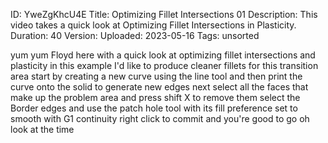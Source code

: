 ID: YweZgKhcU4E
Title: Optimizing Fillet Intersections 01
Description: This video takes a quick look at Optimizing Fillet Intersections in Plasticity.
Duration: 40
Version: 
Uploaded: 2023-05-16
Tags: unsorted

yum yum
Floyd here with a quick look at
optimizing fillet intersections and
plasticity in this example I'd like to
produce cleaner fillets for this
transition area
start by creating a new curve using the
line tool
and then print the curve onto the solid
to generate new edges
next select all the faces that make up
the problem area and press shift X to
remove them select the Border edges and
use the patch hole tool with its fill
preference set to smooth
with G1 continuity
right click to commit and you're good to
go oh look at the time
